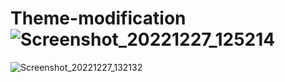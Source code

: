 # Theme-modification![Screenshot_20221227_125214](https://user-images.githubusercontent.com/105600674/209662283-4faf28ac-f58b-40cf-99e9-8d1bc60a0433.png)
![Screenshot_20221227_132132](https://user-images.githubusercontent.com/105600674/209662290-bb0f5356-83b9-4f17-b378-6bbf22f5fdfd.png)
